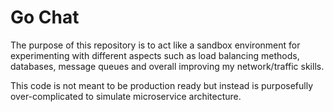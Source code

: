 # Go Chat

The purpose of this repository is to act like a sandbox environment for experimenting with different aspects such as
load balancing methods, databases, message queues and overall improving my network/traffic skills.

This code is not meant to be production ready but instead is purposefully over-complicated to simulate microservice architecture.
